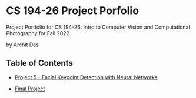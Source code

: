 # CS 194-26 Project Porfolio

Project Portfolio for CS 194-26: Intro to Computer Vision and Computational Photography for Fall 2022

by Archit Das

## Table of Contents

* [Project 5 - Facial Keypoint Detection with Neural Networks](proj5/proj5.md)

* [Final Project](FinalProject/FinalProject.md)



